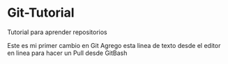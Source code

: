 # Git-Tutorial
Tutorial para aprender repositorios 

Este es mi primer cambio en Git
Agrego esta linea de texto desde el editor en linea para hacer un Pull desde GitBash
